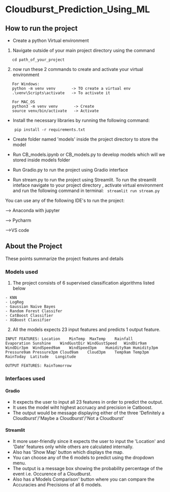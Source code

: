 # Cloudburst_Prediction_Using_ML
## How to run the project
- Create a python Virtual environment 
1. Navigate outside of your main project directory using the command
```terminal
   cd path_of_your_project
```
2. now run these 2 commands to create and activate your virtual environment
```terminal
   For Windows:
   python -m venv venv       -> TO create a virtual env
   .\venv\Scripts\activate   -> To activate it

   For MAC_OS
   python3 -m venv venv       -> Create
   source venv/bin/activate   -> Activate
```
- Install the necessary libraries by running the following command:
```
    pip install -r requirements.txt
```


- Create folder named 'models' inside the project directory to store the model

- Run CB_models.ipynb or CB_models.py to develop models which will we stored inside models folder
- Run Gradio.py to run the project using Gradio interface
- Run stream.py to run the project using Streamlit. To run the streamlit inteface navigate to your project directory , activate virtual environment and run the following command in terminal:
 ``` streamlit run stream.py```

 You can use any of the following IDE's to run the project: 
 
 --> Anaconda with jupyter

 --> Pycharm

 -->VS code
 

## About the Project
These points summarize the project features and details

### Models used 
1. The project consists of 6 supervised classification algorithms listed below
```
- KNN
- LogReg
- Gaussian Naive Bayes
- Random Forest Classifer
- CatBoost Classifier
- XGBoost Classifier
```
2. All the models expects 23 input features and predicts 1 output feature.
```
INPUT FEATURES: Location	MinTemp	 MaxTemp	Rainfall	Evaporation	Sunshine	WindGustDir	WindGustSpeed	WindDir9am	WindDir3pm	WindSpeed9am	WindSpeed3pm	Humidity9am	Humidity3pm	Pressure9am	Pressure3pm	Cloud9am	Cloud3pm	Temp9am	Temp3pm	RainToday  Latitude   Longitude

OUTPUT FEATURES: RainTomorrow
```
### Interfaces used

#### Gradio
- It expects the user to input all 23 features in order to predict the output. 
- It uses the model wiht highest accruacy and precision ie Catboost. 
- The output would be message displaying either of the three 'Definitely a Cloudburst'/'Maybe a Cloudburst'/'Not a Cloudburst'
#### Streamlit

- It more user-friendly since it expects the user to input the 'Location' and 'Date' features only while others are calculated internally.
- Also has 'Show Map' button which displays the map.
- You can choose any of the 6 models to predict using the dropdown menu.
- The output is a message box showing the probability percentage of the event i.e. Occurence of a Cloudburst.
- Also has a'Models Comparison' button where you can compare the Accuracies and Precisions of all 6 models.


